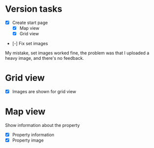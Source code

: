 # Version tasks

- [x] Create start page
    - [x] Map view
    - [x] Grid view

- [-] Fix set images

My mistake, set images worked fine, the problem was that I uploaded a heavy image, and there's no feedback.

# Grid view

- [x] Images are shown for grid view

# Map view

Show information about the property

- [x] Property information
- [x] Property image
